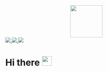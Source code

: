 <div id="header" align="center">
  <img src="https://media.giphy.com/media/BemKqR9RDK4V2/giphy.gif" width="100"/>
</div>
<div id="badges">
  <a href="https://vk.com/theskif4er">
    <img src="https://img.shields.io/badge/VKontakte-blue?style=for-the-badge&logo=linkedin&logoColor=white"/>
  </a>
  <a href="https://www.youtube.com/skif4er">
    <img src="https://img.shields.io/badge/YouTube-red?style=for-the-badge&logo=youtube&logoColor=white"/>
  </a>
  <a href="https://cajeer.ru/user/skif4er">
    <img src="https://img.shields.io/badge/CajeerTeam-black?style=for-the-badge&logo=twitter&logoColor=white"/>
  </a>
</div>
<img src="https://komarev.com/ghpvc/?username=your-github-TheSkiF4er&style=flat-square&color=blue" alt=""/>
<h1>
  Hi there
  <img src="https://media.giphy.com/media/hvRJCLFzcasrR4ia7z/giphy.gif" width="30px"/>
</h1>
<!--
**TheSkiF4er/TheSkiF4er** is a ✨ _special_ ✨ repository because its `README.md` (this file) appears on your GitHub profile.

Here are some ideas to get you started:

- 🔭 I’m currently working on ...
- 🌱 I’m currently learning ...
- 👯 I’m looking to collaborate on ...
- 🤔 I’m looking for help with ...
- 💬 Ask me about ...
- 📫 How to reach me: ...
- 😄 Pronouns: ...
- ⚡ Fun fact: ...
-->
